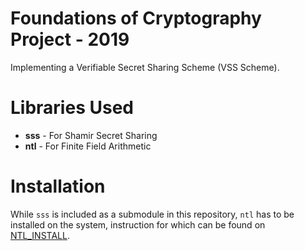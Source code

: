 # Foundations of Cryptography Project - 2019
Implementing a Verifiable Secret Sharing Scheme (VSS Scheme).

# Libraries Used
- **sss** - For Shamir Secret Sharing
- **ntl** - For Finite Field Arithmetic

# Installation
While `sss` is included as a submodule in this repository, `ntl` has to be
installed on the system, instruction for which can be found on
[NTL_INSTALL](https://www.shoup.net/ntl/).
